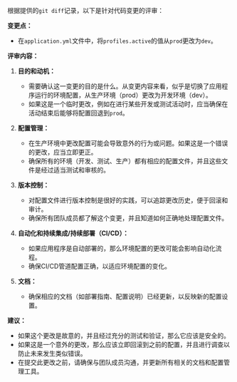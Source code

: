 根据提供的`git diff`记录，以下是针对代码变更的评审：

**变更点：**
- 在`application.yml`文件中，将`profiles.active`的值从`prod`更改为`dev`。

**评审内容：**

1. **目的和动机：**
   - 需要确认这一变更的目的是什么。从变更内容来看，似乎是切换了应用程序运行的环境配置，从生产环境（prod）更改为开发环境（dev）。
   - 如果这是一个临时更改，例如在进行某些开发或测试活动时，应当确保在活动结束后能够将配置回退到`prod`。

2. **配置管理：**
   - 在生产环境中更改配置可能会导致意外的行为或问题。如果这是一个错误的更改，应当立即更正。
   - 确保所有的环境（开发、测试、生产）都有相应的配置文件，并且这些文件是经过适当测试和审核的。

3. **版本控制：**
   - 对配置文件进行版本控制是很好的实践，可以追踪更改历史，便于回滚和审计。
   - 确保所有团队成员都了解这个变更，并且知道如何正确地处理配置文件。

4. **自动化和持续集成/持续部署（CI/CD）：**
   - 如果应用程序是自动部署的，那么环境配置的更改可能会影响自动化流程。
   - 确保CI/CD管道配置正确，以适应环境配置的变化。

5. **文档：**
   - 确保相应的文档（如部署指南、配置说明）已经更新，以反映新的配置设置。

**建议：**
- 如果这个更改是故意的，并且经过充分的测试和验证，那么它应该是安全的。
- 如果这是一个意外的更改，那么应该立即回滚到之前的配置，并且进行调查以防止未来发生类似错误。
- 在提交此更改之前，请确保与团队成员沟通，并更新所有相关的文档和配置管理工具。